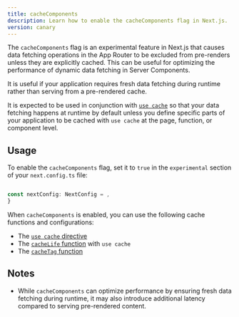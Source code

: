 ```yaml
---
title: cacheComponents
description: Learn how to enable the cacheComponents flag in Next.js.
version: canary
---
```


The `cacheComponents` flag is an experimental feature in Next.js that causes data fetching operations in the App Router to be excluded from pre-renders unless they are explicitly cached. This can be useful for optimizing the performance of dynamic data fetching in Server Components.

It is useful if your application requires fresh data fetching during runtime rather than serving from a pre-rendered cache.

It is expected to be used in conjunction with [`use cache`](/docs/app/api-reference/directives/use-cache) so that your data fetching happens at runtime by default unless you define specific parts of your application to be cached with `use cache` at the page, function, or component level.

## Usage

To enable the `cacheComponents` flag, set it to `true` in the `experimental` section of your `next.config.ts` file:

```ts filename="next.config.ts"

const nextConfig: NextConfig = ,
}

```

When `cacheComponents` is enabled, you can use the following cache functions and configurations:

- The [`use cache` directive](/docs/app/api-reference/directives/use-cache)
- The [`cacheLife` function](/docs/app/api-reference/config/next-config-js/cacheLife) with `use cache`
- The [`cacheTag` function](/docs/app/api-reference/functions/cacheTag)

## Notes

- While `cacheComponents` can optimize performance by ensuring fresh data fetching during runtime, it may also introduce additional latency compared to serving pre-rendered content.